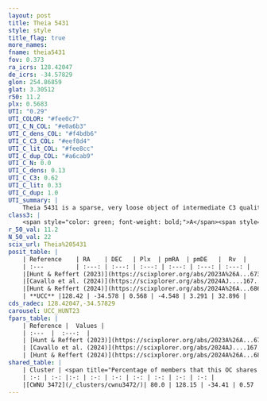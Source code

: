 ```yaml
---
layout: post
title: Theia 5431
style: style
title_flag: true
more_names: 
fname: theia5431
fov: 0.373
ra_icrs: 128.42047
de_icrs: -34.57829
glon: 254.86859
glat: 3.30512
r50: 11.2
plx: 0.5683
UTI: "0.29"
UTI_COLOR: "#fee0c7"
UTI_C_N_COL: "#e0a6b3"
UTI_C_dens_COL: "#f4bdb6"
UTI_C_C3_COL: "#eef8d4"
UTI_C_lit_COL: "#fee8cc"
UTI_C_dup_COL: "#a6cab9"
UTI_C_N: 0.0
UTI_C_dens: 0.13
UTI_C_C3: 0.62
UTI_C_lit: 0.33
UTI_C_dup: 1.0
UTI_summary: |
    Theia 5431 is a sparse, very loose object of intermediate C3 quality. It was recently reported in the literature. This object shares a large percentage of members with a later reported entry.<br><br><span style="color: #99180f; font-weight: bold;">Warning: </span>contains less than 25 stars with <i>P>0.5</i> estimated.
class3: |
    <span style="color: green; font-weight: bold;">A</span><span style="color: red; font-weight: bold;">C</span>
r_50_val: 11.2
N_50_val: 22
scix_url: Theia%205431
posit_table: |
    | Reference    | RA    | DEC   | Plx  | pmRA  | pmDE   |  Rv  |
    | :---         | :---: | :---: | :---: | :---: | :---: | :---: |
    |[Hunt & Reffert (2023)](https://scixplorer.org/abs/2023A%26A...673A.114H) | 128.431 | -34.572 | 0.569 | -4.548 | 3.282 | 12.442 |
    |[Cavallo et al. (2024)](https://scixplorer.org/abs/2024AJ....167...12C) | 128.008 | -34.206 | 0.571 | -- | -- | -- |
    |[Hunt & Reffert (2024)](https://scixplorer.org/abs/2024A%26A...686A..42H) | 128.431 | -34.572 | 0.569 | -4.548 | 3.282 | 12.442 |
    | **UCC** |128.42 | -34.578 | 0.568 | -4.548 | 3.291 | 32.896 | 
cds_radec: 128.42047,-34.57829
carousel: UCC_HUNT23
fpars_table: |
    | Reference |  Values |
    | :---  |  :---:  |
    | [Hunt & Reffert (2023)](https://scixplorer.org/abs/2023A%26A...673A.114H) | `AV50=0.477, diffAV50=1.259, MOD50=11.078, logAge50=8.451` |
    | [Cavallo et al. (2024)](https://scixplorer.org/abs/2024AJ....167...12C) | `AV50=0.72, dMod50=11.15, logAge50=8.57, [Fe/H]50=0.26` |
    | [Hunt & Reffert (2024)](https://scixplorer.org/abs/2024A%26A...686A..42H) | `MassJ=52.2378` |
shared_table: |
    | Cluster | <span title="Percentage of members that this OC shares with the ones listed">%</span>   | RA   | DEC   | Plx   | pmRA  | pmDE  | Rv | UTI |
    | :-: | :-: |:-: | :-: | :-: | :-: | :-: | :-: | :-: |
    |[CWNU 3472](/_clusters/cwnu3472/)| 80.0 | 128.15 | -34.41 | 0.57 | -4.53 | 3.29 | 9.15 |0.23 |
---
```

